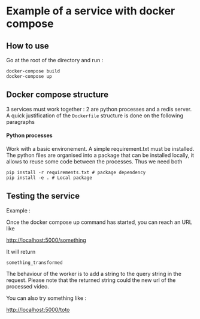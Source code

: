 # Example of a service with docker compose

## How to use

Go at the root of the directory and run : 

```
docker-compose build
docker-compose up
```


## Docker compose structure

3 services must work together : 2 are python processes and a redis server.
A quick justification of the `Dockerfile` structure is done on the following paragraphs

#### Python processes

Work with a basic environement. A simple requirement.txt must be installed.
The python files are organised into a package that can be installed locally, it allows to reuse some code between the processes.
Thus we need both 
```
pip install -r requirements.txt # package dependency
pip install -e . # Local package
```

## Testing the service

Example : 

Once the docker compose up command has started, you can reach an URL like 

[http://localhost:5000/something](http://localhost:5000/something)

It will return 

`something_transformed`

The behaviour of the worker is to add a string to the query string in the request.
Please note that the returned string could the new url of the processed video.

You can also try something like : 

[http://localhost:5000/toto](http://localhost:5000/toto)
